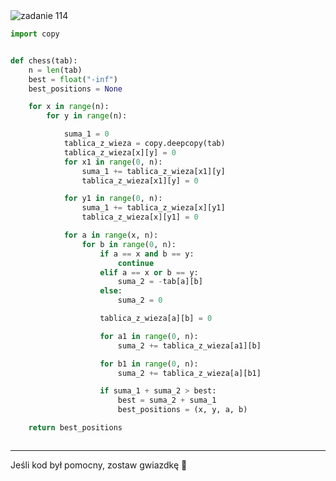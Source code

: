 <picture>
  <source srcset="../../srt/zbior_zadan/114.png" media="(prefers-color-scheme: light)">
  <source srcset="../../srt/zbior_zadan/black_114.png" media="(prefers-color-scheme: dark)">
  <img src="../../srt/zbior_zadan/black_114.png" alt="zadanie 114">
</picture>

```python
import copy


def chess(tab):
    n = len(tab)
    best = float("-inf")
    best_positions = None

    for x in range(n):
        for y in range(n):

            suma_1 = 0
            tablica_z_wieza = copy.deepcopy(tab)
            tablica_z_wieza[x][y] = 0
            for x1 in range(0, n):
                suma_1 += tablica_z_wieza[x1][y]
                tablica_z_wieza[x1][y] = 0

            for y1 in range(0, n):
                suma_1 += tablica_z_wieza[x][y1]
                tablica_z_wieza[x][y1] = 0

            for a in range(x, n):
                for b in range(0, n):
                    if a == x and b == y:
                        continue
                    elif a == x or b == y:
                        suma_2 = -tab[a][b]
                    else:
                        suma_2 = 0

                    tablica_z_wieza[a][b] = 0

                    for a1 in range(0, n):
                        suma_2 += tablica_z_wieza[a1][b]

                    for b1 in range(0, n):
                        suma_2 += tablica_z_wieza[a][b1]

                    if suma_1 + suma_2 > best:
                        best = suma_2 + suma_1
                        best_positions = (x, y, a, b)

    return best_positions



```

---
Jeśli kod był pomocny, zostaw gwiazdkę 🚀
